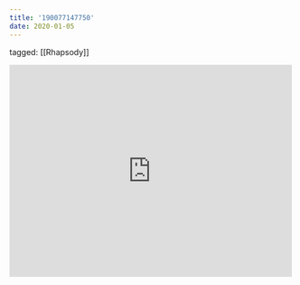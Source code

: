 ```yaml
---
title: '190077147750'
date: 2020-01-05
---
```

tagged: [[Rhapsody]]
<iframe allow="accelerometer; autoplay; clipboard-write; encrypted-media; gyroscope; picture-in-picture" allowfullscreen="" frameborder="0" height="375" id="youtube_iframe" src="https://www.youtube.com/embed/y5kLxQGbRYg?feature=oembed&amp;enablejsapi=1&amp;origin=https://safe.txmblr.com&amp;wmode=opaque" width="500"></iframe>